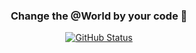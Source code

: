 <h3 align="center">Change the @World by your code 🥷</h3>
<p align="center">
<a href="https://github.com/MoatazBadawy"> <img alt="GitHub Status" src="https://github-readme-stats.vercel.app/api?username=MoatazBadawy&hide=contribs&show_icons=true&include_all_commits=true&count_private=true"/></a></p>
